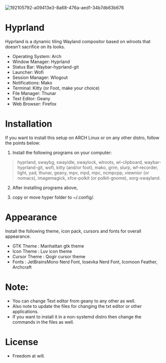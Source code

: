 ![192105792-a09413e3-8a68-476a-aed1-34b7db63b676](https://user-images.githubusercontent.com/112823418/199796805-c2eed8df-23a0-41a0-ac7d-d0408d8d6ada.png)

# Hyprland
Hyprland is a dynamic tiling Wayland compositor based on wlroots that doesn't sacrifice on its looks.

- Operating System:  Arch 
- Window Manager:    Hyprland
- Status Bar:        Waybar-hyprland-git
- Launcher:          Wofi
- Session Manager:   Wlogout
- Notifications:     Mako
- Terminal:          Kitty (or Foot, make your choice)
- File Manager:      Thunar
- Text Editor:       Geany
- Web Browser:       Firefox

# Installation
If you want to install this setup on ARCH Linux or on any other distro, follow the points below:

1. Install the following programs on your computer:
> hyprland, swaybg, swayidle, swaylock, 
wlroots, wl-clipboard, waybar-hyprland-git, wofi, kitty (and/or foot), mako, grim, slurp, 
wf-recorder, light, yad, thunar, geany, mpv, mpd, mpc, ncmpcpp, viewnior (or nomacs), 
imagemagick, xfce-polkit (or polkit-gnome), xorg-xwayland.

2. After installing programs above, 

3. copy or move hyper folder to ~/.config/.

# Appearance
Install the following theme, icon pack, cursors and fonts for overall appearance.

- GTK Theme : Manhattan gtk theme
- Icon Theme : Luv icon theme
- Cursor Theme : Qogir cursor theme
- Fonts : JetBrainsMono Nerd Font, Iosevka Nerd Font, Icomoon Feather, Archcraft

# Note:
- You can change Text editor from geany to any other as well.
- Also note to update the files for changing  the txt editor or other applications.
- If you want to install it in a non-systemd distro then change the commands in the files as well.

# License
- Freedom at will.
